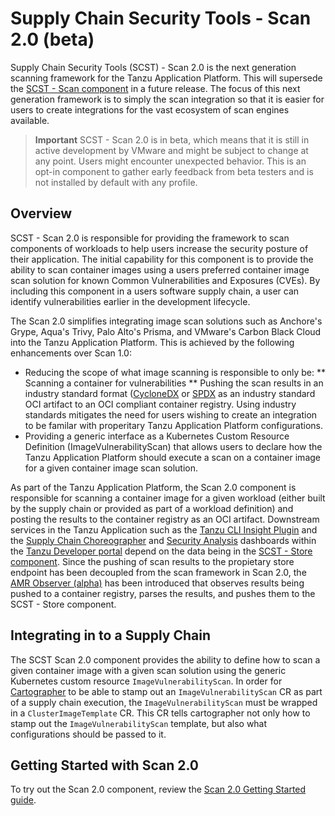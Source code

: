 # Supply Chain Security Tools - Scan 2.0 (beta)

Supply Chain Security Tools (SCST) - Scan 2.0 is the next generation scanning framework for the Tanzu Application Platform.  This will supersede the [SCST - Scan component](overview.hbs.md) in a future release.  The focus of this next generation framework is to simply the scan integration so that it is easier for users to create integrations for the vast ecosystem of scan engines available.  

>**Important** SCST - Scan 2.0 is in beta, which means that it is still in
>active development by VMware and might be subject to change at any point. Users
>might encounter unexpected behavior. This is an opt-in
>component to gather early feedback from beta testers and is not installed by
>default with any profile.

## <a id="overview"></a>Overview

SCST - Scan 2.0 is responsible for providing the framework to scan components of workloads to help users increase the security posture of their application. The initial capability for this component is to provide the ability to scan container images using a users preferred container image scan solution for known Common Vulnerabilities and Exposures (CVEs).  By including this component in a users software supply chain, a user can identify vulnerabilities earlier in the development lifecycle. 
 
The Scan 2.0 simplifies integrating image scan solutions such as Anchore's Grype, Aqua's Trivy, Palo Alto's Prisma, and VMware's Carbon Black Cloud into the Tanzu Application Platform. This is achieved by the following enhancements over Scan 1.0:

* Reducing the scope of what image scanning is responsible to only be:
** Scanning a container for vulnerabilities
** Pushing the scan results in an industry standard format ([CycloneDX](https://cyclonedx.org/) or [SPDX](https://spdx.dev/) as an industry standard OCI artifact to an OCI compliant container registry.  Using industry standards mitigates the need for users wishing to create an integration to be familar with properitary Tanzu Application Platform configurations.
* Providing a generic interface as a Kubernetes Custom Resource Definition (ImageVulnerabilityScan) that allows users to declare how the Tanzu Application Platform should execute a scan on a container image for a given container image scan solution.

As part of the Tanzu Application Platform, the Scan 2.0 component is responsible for scanning a container image for a given workload (either built by the supply chain or provided as part of a workload definition) and posting the results to the container registry as an OCI artifact.  Downstream services in the Tanzu Application such as the [Tanzu CLI Insight Plugin](../cli-plugins/insight/cli-overview.hbs.md) and the [Supply Chain Choreographer](../tap-gui/plugins/scc-tap-gui.hbs.md) and [Security Analysis](../tap-gui/plugins/sa-tap-gui.hbs.md) dashboards within the [Tanzu Developer portal](../tap-gui/about.hbs.md) depend on the data being in the [SCST - Store component](../scst-store/overview.hbs.md).  Since the pushing of scan results to the propietary store endpoint has been decoupled from the scan framework in Scan 2.0, the [AMR Observer (alpha)](../scst-store/amr/overview.hbs.md#amr-observer-alpha) has been introduced that observes results being pushed to a container registry, parses the results, and pushes them to the SCST - Store component. 

## <a id="supply-chain-usage"></a>Integrating in to a Supply Chain

The SCST Scan 2.0 component provides the ability to define how to scan a given container image with a given scan solution using the generic Kubernetes custom resource `ImageVulnerabilityScan`.  In order for [Cartographer](../scc/about.hbs.md) to be able to stamp out an `ImageVulnerabilityScan` CR as part of a supply chain execution, the `ImageVulnerabilityScan` must be wrapped in a `ClusterImageTemplate` CR.  This CR tells cartographer not only how to stamp out the `ImageVulnerabilityScan` template, but also what configurations should be passed to it.

## <a id="getting-started"></a>Getting Started with Scan 2.0

To try out the Scan 2.0 component, review the [Scan 2.0 Getting Started guide](getting-started.hbs.md).